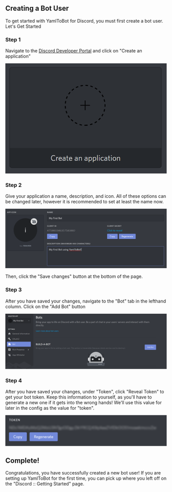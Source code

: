 ## Creating a Bot User

To get started with YamlToBot for Discord, you must first create a bot user. Let's Get Started

### Step 1

Navigate to the [Discord Developer Portal](https://discordapp.com/developers/applications/) and click on "Create an application"

!["Create an application" button](wikicontent/^images/discord/Creating-a-Bot-User-1.png)

### Step 2

Give your application a name, description, and icon. All of these options can be changed later, however it is recommended to set at least the name now.

![Application settings](wikicontent/^images/discord/Creating-a-Bot-User-2.png)

Then, click the "Save changes" button at the bottom of the page.

### Step 3

After you have saved your changes, navigate to the "Bot" tab in the lefthand column. Click on the "Add Bot" button

![Create a Bot](wikicontent/^images/discord/Creating-a-Bot-User-3.png)

### Step 4

After you have saved your changes, under "Token", click "Reveal Token" to get your bot token. Keep this information to yourself, as you'll have to generate a new one if it gets into the wrong hands! We'll use this value for later in the config as the value for "token".

![Bot Token](wikicontent/^images/discord/Creating-a-Bot-User-4.png)

## Complete!

Congratulations, you have successfully created a new bot user! If you are setting up YamlToBot for the first time, you can pick up where you left off on the "Discord :: Getting Started" page.
